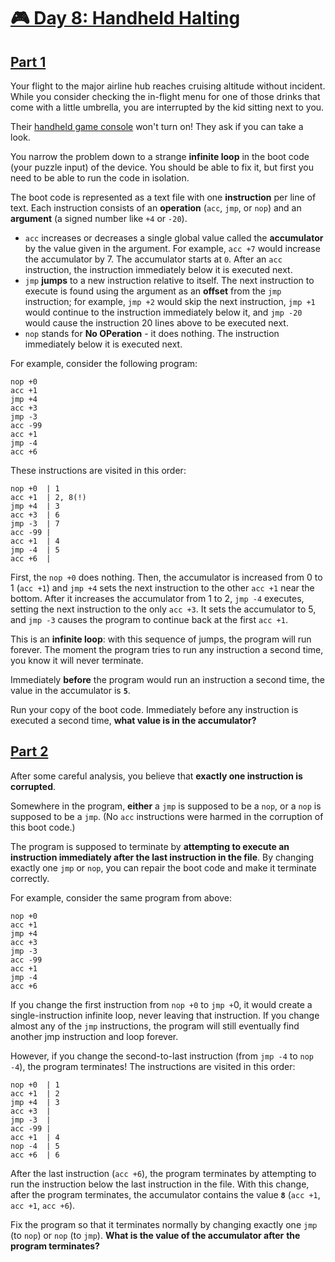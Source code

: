 # [🎮 Day 8: Handheld Halting](https://adventofcode.com/2020/day/8)

## [Part 1](https://adventofcode.com/2020/day/8#part1)

Your flight to the major airline hub reaches cruising altitude without
incident. While you consider checking the in-flight menu for one of those
drinks that come with a little umbrella, you are interrupted by the kid
sitting next to you.

Their
[handheld game console](https://en.wikipedia.org/wiki/Handheld_game_console)
won't turn on! They ask if you can take a look.

You narrow the problem down to a strange **infinite loop** in the boot code
(your puzzle input) of the device. You should be able to fix it, but first you
need to be able to run the code in isolation.

The boot code is represented as a text file with one **instruction** per line
of text. Each instruction consists of an **operation** (`acc`, `jmp`, or
`nop`) and an **argument** (a signed number like `+4` or `-20`).

- `acc` increases or decreases a single global value called the
  **accumulator** by the value given in the argument. For example, `acc +7`
  would increase the accumulator by 7. The accumulator starts at `0`. After an
  `acc` instruction, the instruction immediately below it is executed next.
- `jmp` **jumps** to a new instruction relative to itself. The next
  instruction to execute is found using the argument as an **offset** from the
  `jmp` instruction; for example, `jmp +2` would skip the next instruction,
  `jmp +1` would continue to the instruction immediately below it, and
  `jmp -20` would cause the instruction 20 lines above to be executed next.
- `nop` stands for **No OPeration** - it does nothing. The instruction
  immediately below it is executed next.

For example, consider the following program:

```
nop +0
acc +1
jmp +4
acc +3
jmp -3
acc -99
acc +1
jmp -4
acc +6
```

These instructions are visited in this order:

```
nop +0  | 1
acc +1  | 2, 8(!)
jmp +4  | 3
acc +3  | 6
jmp -3  | 7
acc -99 |
acc +1  | 4
jmp -4  | 5
acc +6  |
```

First, the `nop +0` does nothing. Then, the accumulator is increased from 0
to 1 (`acc +1`) and `jmp +4` sets the next instruction to the other `acc +1`
near the bottom. After it increases the accumulator from 1 to 2, `jmp -4`
executes, setting the next instruction to the only `acc +3`. It sets the
accumulator to 5, and `jmp -3` causes the program to continue back at the
first `acc +1`.

This is an **infinite loop**: with this sequence of jumps, the program will
run forever. The moment the program tries to run any instruction a second
time, you know it will never terminate.

Immediately **before** the program would run an instruction a second time,
the value in the accumulator is **`5`**.

Run your copy of the boot code. Immediately before any instruction is executed
a second time, **what value is in the accumulator?**

## [Part 2](https://adventofcode.com/2020/day/8#part2)

After some careful analysis, you believe that
**exactly one instruction is corrupted**.

Somewhere in the program, **either** a `jmp` is supposed to be a `nop`, or a
`nop` is supposed to be a `jmp`. (No `acc` instructions were harmed in the
corruption of this boot code.)

The program is supposed to terminate by **attempting to execute an**
**instruction immediately after the last instruction in the file**. By
changing exactly one `jmp` or `nop`, you can repair the boot code and make it
terminate correctly.

For example, consider the same program from above:

```
nop +0
acc +1
jmp +4
acc +3
jmp -3
acc -99
acc +1
jmp -4
acc +6
```

If you change the first instruction from `nop +0` to `jmp +`0, it would create
a single-instruction infinite loop, never leaving that instruction. If you
change almost any of the `jmp` instructions, the program will still eventually
find another jmp instruction and loop forever.

However, if you change the second-to-last instruction (from `jmp -4` to
`nop -4`), the program terminates! The instructions are visited in this order:

```
nop +0  | 1
acc +1  | 2
jmp +4  | 3
acc +3  |
jmp -3  |
acc -99 |
acc +1  | 4
nop -4  | 5
acc +6  | 6
```

After the last instruction (`acc +6`), the program terminates by attempting to
run the instruction below the last instruction in the file. With this change,
after the program terminates, the accumulator contains the value **`8`**
(`acc +1`, `acc +1`, `acc +6`).

Fix the program so that it terminates normally by changing exactly one `jmp`
(to `nop`) or `nop` (to `jmp`). **What is the value of the accumulator after**
**the program terminates?**
